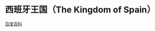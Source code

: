 # 西班牙王国（The Kingdom of Spain）

[百度百科](https://baike.baidu.com/item/%E8%A5%BF%E7%8F%AD%E7%89%99/148941)
